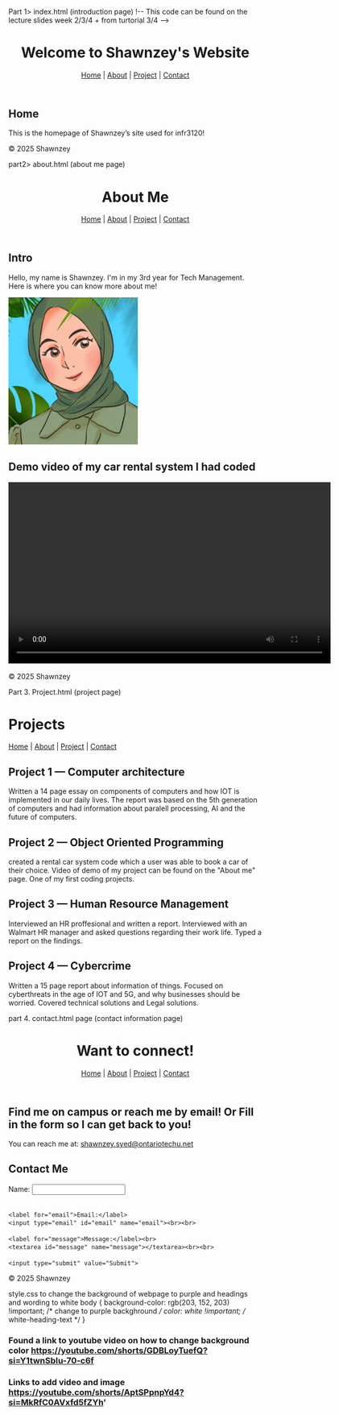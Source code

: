 Part 1> index.html (introduction page)
!-- This code can be found on the lecture slides week 2/3/4 + from turtorial 3/4  -->
<!DOCTYPE html>
<html lang="en">
<head>
  <meta charset="UTF-8">
  <title>Home - Shawnzey</title>
  <link rel="stylesheet" href="style.css">
</head>
<body>
  <header>
    <h1>Welcome to Shawnzey's Website</h1>
     <!-- Main heading (h1) for the page, introduces the site (from slide examples of headings) -->
    <nav>
      <a href="index.html">Home</a> |
      <a href="about.html">About</a> |
      <a href="project.html">Project</a> |
      <a href="contact.html">Contact</a>
    </nav>
  </header>

  <main>
    <h2>Home</h2>
    <p>This is the homepage of Shawnzey’s site used for infr3120!</p>
     <!-- heading (h2) for the page(from slide examples of headings) -->
  </main>

  <footer>
    <p>&copy; 2025 Shawnzey</p>
  </footer>
</body>
</html>
<!-- This code can be found on the lecture slides + from turtorial 3/4 + Lecture notes -->

part2> about.html (about me page)
<!-- This code can be found on the lecture slides week 2/3/4 + from turtorial 3/4  -->

<!DOCTYPE html>
<html lang="en">
<head>
  <meta charset="UTF-8">
  <title>About Me </title>
  <link rel="stylesheet" href="style.css">
</head>
<body>
  <header>
    <h1>About Me</h1>
     <nav>
      <a href="index.html">Home</a> |
      <a href="about.html">About</a> |
      <a href="project.html">Project</a> |
      <a href="contact.html">Contact</a>
    </nav>
  </header>
<!-- This code can be found on the lecture slides week 2/3/4 + from turtorial 3/4  -->

  <main>
    <h2>Intro</h2>
    <p>Hello, my name is Shawnzey. I'm in my 3rd year for Tech Management. Here is where you can know more about me!</p>
    <img src="images/img.png.png">
    <!-- Image created by AI from Canva  -->
     <h2>Demo video of my car rental system I had coded</h2>
<video width="640" height="360" controls>
  <source src="video/demo.mp4.mp4" type="video/mp4">
  <!-- video made by shawnzey syed  -->
</video>
  </main>

  <footer>
    <p>&copy; 2025 Shawnzey</p>
  </footer>
</body>
</html>
<!-- This code can be found on the lecture slides + from turtorial 3/4  -->
Part 3. Project.html (project page)
<!-- This code can be found on the lecture slides week 2/3/4 + from turtorial 3/4  -->
<main>
  <h1>Projects</h1>
</head>
<link rel="stylesheet" href="style.css">
<body>
     <nav>
      <a href="index.html">Home</a> |
      <a href="about.html">About</a> |
      <a href="project.html">Project</a> |
      <a href="contact.html">Contact</a>
    </nav>
  </header>
  <article>
    <h2>Project 1 — Computer architecture</h2>
    <p>Written a 14 page essay on components of computers and how IOT is implemented in our daily lives. The report was based on the 5th generation of computers and had information about paralell processing, AI and the future of computers.</p>
  </article>
</main>
 </header>
  <article>
    <h2>Project 2 — Object Oriented Programming</h2>
    <p> created a rental car system code which a user was able to book a car of their choice. Video of demo of my project can be found on the "About me" page. One of my first coding projects.</p>
  </article>
   </header>
  <article>
    <h2>Project 3 — Human Resource Management</h2>
    <p>Interviewed an HR proffesional and written a report. Interviewed with an Walmart HR manager and asked questions regarding their work life. Typed a report on the findings. </p>
  </article>
   </header>
  <article>
    <h2>Project 4 — Cybercrime</h2>
    <p>Written a 15 page report about information of things. Focused on cyberthreats in the age of IOT and 5G, and why businesses should be worried. Covered technical solutions and Legal solutions.</p>
  </article>
  <!-- This code can be found on the lecture slides week 2/3/4 + from turtorial 3/4  -->
part 4. contact.html page (contact information page)
<!-- This code can be found on the lecture slides week 2/3/4 + from turtorial 3/4  -->
<!DOCTYPE html>
<html lang="en">
<head>
  <meta charset="UTF-8">
  <title>Contact - Shawnzey</title>
  <link rel="stylesheet" href="style.css">
</head>
<body>
  <header>
    <h1> Want to connect! </h1>
     <nav>
      <a href="index.html">Home</a> |
      <a href="about.html">About</a> |
      <a href="project.html">Project</a> |
      <a href="contact.html">Contact</a>
    </nav>
  </header>
<!-- This code can be found on the lecture slides week 2/3/4 + from turtorial 3/4  -->
  <main>
    <h2> Find me on campus or reach me by email! Or Fill in the form so I can get back to you! </h2>
    <p>You can reach me at: <a href=>shawnzey.syed@ontariotechu.net</a></p>
  </main>
<!DOCTYPE html>
<html>
<head>
  <title>Contact Me</title>
</head>
<body>
    <!-- Heading and form found on tutorial + lecture -->
  <h2>Contact Me</h2>

  <form>
    <label for="name">Name:</label>
    <input type="text" id="name" name="name"><br><br>

    <label for="email">Email:</label>
    <input type="email" id="email" name="email"><br><br>

    <label for="message">Message:</label><br>
    <textarea id="message" name="message"></textarea><br><br>

    <input type="submit" value="Submit">
  </form>
<!-- This code can be found on the slides from turtorial 3/4  -->

</body>
</html>

  <footer>
    <p>&copy; 2025 Shawnzey</p>
  </footer>

<!-- This code can be found on the lecture slides + from turtorial 3/4  -->
style.css to change the background of webpage to purple and headings and wording to white body {
  background-color: rgb(203, 152, 203) !important; /* change to purple backghround */
  color: white !important;             /* white-heading-text */
}
### Found a link to youtube video on how to change background color https://youtube.com/shorts/GDBLoyTuefQ?si=Y1twnSbIu-70-c6f
### Links to add video and image https://youtube.com/shorts/AptSPpnpYd4?si=MkRfC0AVxfd5fZYh'
